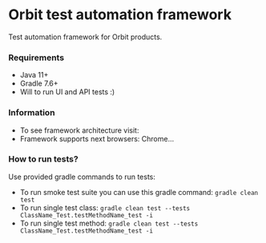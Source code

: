 # Orbit test automation framework #
Test automation framework for Orbit products.

### Requirements ###
* Java 11+
* Gradle 7.6+
* Will to run UI and API tests :)

### Information
* To see framework architecture visit: 
* Framework supports next browsers: Chrome...

### How to run tests?
Use provided gradle commands to run tests:
* To run smoke test suite you can use this gradle command:
  ```gradle clean test```
* To run single test class:
  ```gradle clean test --tests ClassName_Test.testMethodName_test -i```
* To run single test method:
  ```gradle clean test --tests ClassName_Test.testMethodName_test -i```
